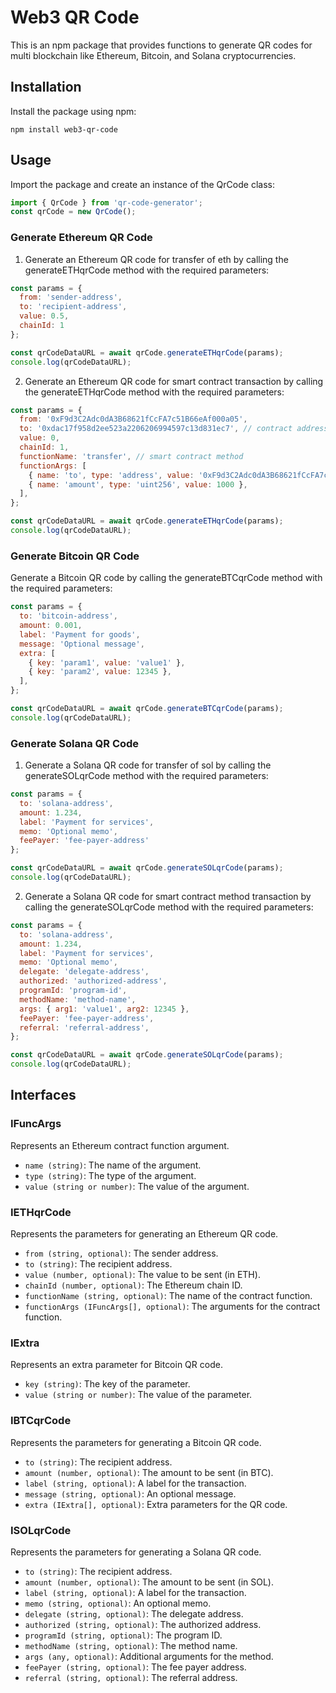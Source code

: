 # Web3 QR Code

This is an npm package that provides functions to generate QR codes for multi blockchain like Ethereum, Bitcoin, and Solana cryptocurrencies.

## Installation
Install the package using npm:
```shell
npm install web3-qr-code
```
## Usage
Import the package and create an instance of the QrCode class:

```javascript
import { QrCode } from 'qr-code-generator';
const qrCode = new QrCode();
```

### Generate Ethereum QR Code
1. Generate an Ethereum QR code for transfer of eth by calling the generateETHqrCode method with the required parameters:
```javascript
const params = {
  from: 'sender-address',
  to: 'recipient-address',
  value: 0.5,
  chainId: 1
};

const qrCodeDataURL = await qrCode.generateETHqrCode(params);
console.log(qrCodeDataURL);
```

2. Generate an Ethereum QR code for smart contract transaction by calling the generateETHqrCode method with the required parameters:
```javascript
const params = {
  from: '0xF9d3C2Adc0dA3B68621fCcFA7c51B66eAf000a05',
  to: '0xdac17f958d2ee523a2206206994597c13d831ec7', // contract address
  value: 0,
  chainId: 1,
  functionName: 'transfer', // smart contract method
  functionArgs: [
    { name: 'to', type: 'address', value: '0xF9d3C2Adc0dA3B68621fCcFA7c51B66eAf000f0c' },
    { name: 'amount', type: 'uint256', value: 1000 },
  ],
};

const qrCodeDataURL = await qrCode.generateETHqrCode(params);
console.log(qrCodeDataURL);
```

### Generate Bitcoin QR Code
Generate a Bitcoin QR code by calling the generateBTCqrCode method with the required parameters:
```javascript
const params = {
  to: 'bitcoin-address',
  amount: 0.001,
  label: 'Payment for goods',
  message: 'Optional message',
  extra: [
    { key: 'param1', value: 'value1' },
    { key: 'param2', value: 12345 },
  ],
};

const qrCodeDataURL = await qrCode.generateBTCqrCode(params);
console.log(qrCodeDataURL);
```

### Generate Solana QR Code
1. Generate a Solana QR code for transfer of sol by calling the generateSOLqrCode method with the required parameters:
```javascript
const params = {
  to: 'solana-address',
  amount: 1.234,
  label: 'Payment for services',
  memo: 'Optional memo',
  feePayer: 'fee-payer-address'
};

const qrCodeDataURL = await qrCode.generateSOLqrCode(params);
console.log(qrCodeDataURL);
```

2. Generate a Solana QR code for smart contract method transaction by calling the generateSOLqrCode method with the required parameters:
```javascript
const params = {
  to: 'solana-address',
  amount: 1.234,
  label: 'Payment for services',
  memo: 'Optional memo',
  delegate: 'delegate-address',
  authorized: 'authorized-address',
  programId: 'program-id',
  methodName: 'method-name',
  args: { arg1: 'value1', arg2: 12345 },
  feePayer: 'fee-payer-address',
  referral: 'referral-address',
};

const qrCodeDataURL = await qrCode.generateSOLqrCode(params);
console.log(qrCodeDataURL);
```
## Interfaces
### IFuncArgs
Represents an Ethereum contract function argument.
- ```name (string)```: The name of the argument.
- ```type (string)```: The type of the argument.
- ```value (string or number)```: The value of the argument.

### IETHqrCode
Represents the parameters for generating an Ethereum QR code.
- ```from (string, optional)```: The sender address.
- ```to (string)```: The recipient address.
- ```value (number, optional)```: The value to be sent (in ETH).
- ```chainId (number, optional)```: The Ethereum chain ID.
- ```functionName (string, optional)```: The name of the contract function.
- ```functionArgs (IFuncArgs[], optional)```: The arguments for the contract function.

### IExtra
Represents an extra parameter for Bitcoin QR code.
- ```key (string)```: The key of the parameter.
- ```value (string or number)```: The value of the parameter.

### IBTCqrCode
Represents the parameters for generating a Bitcoin QR code.
- ```to (string)```: The recipient address.
- ```amount (number, optional)```: The amount to be sent (in BTC).
- ```label (string, optional)```: A label for the transaction.
- ```message (string, optional)```: An optional message.
- ```extra (IExtra[], optional)```: Extra parameters for the QR code.

### ISOLqrCode
Represents the parameters for generating a Solana QR code.
- ```to (string)```: The recipient address.
- ```amount (number, optional)```: The amount to be sent (in SOL).
- ```label (string, optional)```: A label for the transaction.
- ```memo (string, optional)```: An optional memo.
- ```delegate (string, optional)```: The delegate address.
- ```authorized (string, optional)```: The authorized address.
- ```programId (string, optional)```: The program ID.
- ```methodName (string, optional)```: The method name.
- ```args (any, optional)```: Additional arguments for the method.
- ```feePayer (string, optional)```: The fee payer address.
- ```referral (string, optional)```: The referral address.

